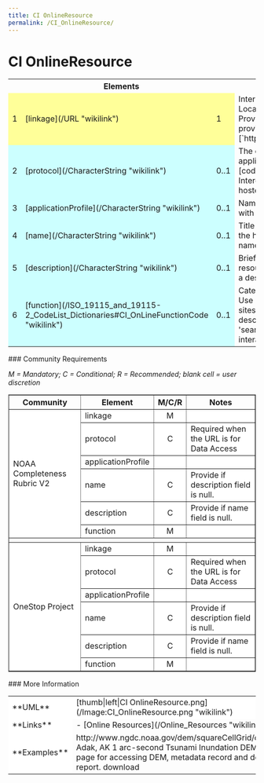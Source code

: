```yaml
---
title: CI OnlineResource
permalink: /CI_OnlineResource/
---
```


<h1> CI OnlineResource </h1>

<table class="wikitable">
<tbody>
<tr>
<th colspan="3">
Elements

</th>
<th>
<i>Definition and Recommended Practice</i>

</th>
</tr>

<tr>
<td bgcolor="FFFF99">
1

</td>
<td bgcolor="FFFF99">
[linkage](/URL "wikilink")

</td>
<td bgcolor="FFFF99">
1

</td>

<td>
Internet address which uses a Uniform Resource Locator address or similar addressing scheme. Provide complete address to active URL. Do not provide URLs in other elements.
***Example***: [`https://www.noaa.gov`](https://www.noaa.gov)
</td>
</tr>

<tr>
<td bgcolor="CCFFFF">
2

</td>
<td bgcolor="CCFFFF">
[protocol](/CharacterString "wikilink")

</td>
<td bgcolor="CCFFFF">
0..1

</td>
<td>
The connection protocol to be used. When applicable, use the identifier values in this [codelist](https://github.com/OSGeo/Cat-Interop/blob/master/LinkPropertyLookupTable.csv) hosted by Open Source Geospatial Foundation.
</td>
</tr>
<tr>
<td bgcolor="CCFFFF">
3

</td>
<td bgcolor="CCFFFF">
[applicationProfile](/CharacterString "wikilink")

</td>
<td bgcolor="CCFFFF">
0..1

</td>
<td>Name of an application profile that can be used with the online resource</td>

</tr>
<tr>
<td bgcolor="CCFFFF">
4

</td>
<td bgcolor="CCFFFF">
[name](/CharacterString "wikilink")

</td>
<td bgcolor="CCFFFF">
0..1

</td>
<td>Title of the online resource. For HTML pages, use the html title tag. Recommend providing at least a name or a description.</td>
</tr>
<tr>
<td bgcolor="CCFFFF">
5

</td>
<td bgcolor="CCFFFF">
[description](/CharacterString "wikilink")

</td>
<td bgcolor="CCFFFF">
0..1

</td>
<td>
Brief text explaining content or purpose of online resource. Recommend providing at least a name or a description.
**Example:** `NOAA homepage` 
</td>
</tr>
<tr>
<td bgcolor="CCFFFF">
6

</td>
<td bgcolor="CCFFFF">
[function](/ISO_19115_and_19115-2_CodeList_Dictionaries#CI_OnLineFunctionCode "wikilink")

</td>
<td bgcolor="CCFFFF">
0..1

</td>
<td>
Categorize the purpose of this online resource. Use 'download' for direct access to files or ftp sites. Use 'information' for pages with only descriptive information about the resource. Use 'search' for interfaces that support users interaction to find the resource of interest. 
</td>
</tr>
</tbody>
</table>
### Community Requirements

*M = Mandatory; C = Conditional; R = Recommended; blank cell = user discretion*

<table class="wikitable" border="1">
<tr>
<th>
Community

</th>
<th>
Element

</th>
<th>
M/C/R

</th>
<th>
Notes

</th>
</tr>
<tr bgcolor="FFFFFF" border="2">
<td rowspan="6">
NOAA Completeness Rubric V2

</td>
<td>
linkage

</td>
<td align="center">
M

</td>
<td>
</td>
</tr>
<tr bgcolor="FFFFFF">
<td>
protocol

</td>
<td align="center">
C

</td>
<td>
Required when the URL is for Data Access

</td>
</tr>
<tr bgcolor="FFFFFF">
<td>
applicationProfile

</td>
<td align="center">
</td>
<td>
</td>
</tr>
<tr bgcolor="FFFFFF">
<td>
name

</td>
<td align="center">
C

</td>
<td>
Provide if description field is null.

</td>
</tr>
<tr bgcolor="FFFFFF">
<td>
description

</td>
<td align="center">
C

</td>
<td>
Provide if name field is null.

</td>
</tr>
<tr bgcolor="FFFFFF">
<td>
function

</td>
<td align="center">
M

</td>
<td>
</td>
</tr>
<tr>
<th colspan="6">
</th>
</tr>
<tr bgcolor="FFFFFF" border="2">
<td rowspan="6">
OneStop Project

</td>
<td>
linkage

</td>
<td align="center">
M

</td>
<td>
</td>
</tr>
<tr bgcolor="FFFFFF">
<td>
protocol

</td>
<td align="center">
C

</td>
<td>
Required when the URL is for Data Access

</td>
</tr>
<tr bgcolor="FFFFFF">
<td>
applicationProfile

</td>
<td align="center">
</td>
<td>
</td>
</tr>
<tr bgcolor="FFFFFF">
<td>
name

</td>
<td align="center">
C

</td>
<td>
Provide if description field is null.

</td>
</tr>
<tr bgcolor="FFFFFF">
<td>
description

</td>
<td align="center">
C

</td>
<td>
Provide if name field is null.

</td>
</tr>
<tr bgcolor="FFFFFF">
<td>
function

</td>
<td align="center">
M

</td>
<td>
</td>
</tr>
</tbody>
</table>
### More Information

<table class="wikitable">
<tbody>
<tr>
<td colspan="3" bgcolor="FFFFFF">
**UML**

</td>
<td bgcolor="FFFFFF">
[thumb|left|CI OnlineResource.png](/Image:CI_OnlineResource.png "wikilink")

</td>
</tr>
<tr>
<td colspan="3" bgcolor="FFFFFF">
**Links**

</td>
<td>
-   [Online Resources](/Online_Resources "wikilink")
    </td>
    </tr>

<tr>
<td colspan="3" bgcolor="FFFFFF">
**Examples**

</td>
<td>
    <gmd:CI_OnlineResource>
     <gmd:linkage>
      <gmd:URL>http://www.ngdc.noaa.gov/dem/squareCellGrid/download/258</gmd:URL>
       </gmd:linkage>
      <gmd:name>
       <gco:CharacterString>Adak, AK 1 arc-second Tsunami Inundation DEM</gco:CharacterString>
       </gmd:name>
      <gmd:description>
       <gco:CharacterString>Download page for accessing DEM, metadata record and development report.</gco:CharacterString>
      </gmd:description>
      <gmd:function>
       <gmd:CI_OnLineFunctionCode
        codeList="http://www.ngdc.noaa.gov/metadata/published/xsd/schema/resources/Codelist/gmxCodelists.xml#CI_OnLineFunctionCode"
        codeListValue="download">
         download
        </gmd:CI_OnLineFunctionCode>
       </gmd:function>
    </gmd:CI_OnlineResource>

</td>
</tr>
</tbody>
</table>

